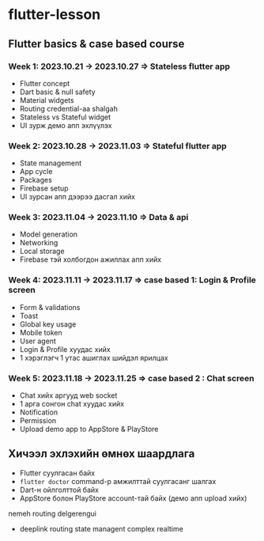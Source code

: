 # flutter-lesson

## Flutter basics & case based course
### Week 1: 2023.10.21 -> 2023.10.27 => Stateless flutter app
  - Flutter concept
  - Dart basic & null safety
  - Material widgets 
  - Routing credential-aa shalgah 
  - Stateless vs Stateful widget
  - UI зурж демо апп эхлүүлэх
### Week 2: 2023.10.28 -> 2023.11.03 => Stateful flutter app 
  - State management
  - App cycle
  - Packages
  - Firebase setup
  - UI зурсан апп дээрээ дасгал хийх
### Week 3: 2023.11.04 -> 2023.11.10 => Data & api
  - Model generation
  - Networking
  - Local storage
  - Firebase тэй холбогдон ажиллах апп хийх
### Week 4: 2023.11.11 -> 2023.11.17 => case based 1: Login & Profile screen 
  - Form & validations
  - Toast
  - Global key usage
  - Mobile token
  - User agent
  - Login & Profile хуудас хийх
  - 1 хэрэглэгч 1 утас ашиглах шийдэл ярилцах
### Week 5: 2023.11.18 -> 2023.11.25 => case based 2 : Chat screen
  - Chat хийх аргууд web socket 
  - 1 арга сонгон chat хуудас хийх
  - Notification
  - Permission 
  - Upload demo app to AppStore & PlayStore

## Хичээл эхлэхийн өмнөх шаардлага
  - Flutter суулгасан байх
  - ```flutter doctor``` command-р амжилттай суулгасанг шалгах
  - Dart-н ойлголттой байх
  - AppStore болон PlayStore account-тай байх (демо апп upload хийх)

nemeh 
routing delgerengui 
- deeplink routing 
state managent complex
realtime 


